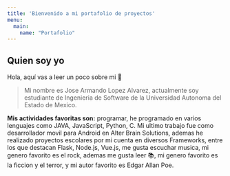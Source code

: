 ```yaml
---
title: 'Bienvenido a mi portafolio de proyectos'
menu:
  main:
    name: "Portafolio"
---
```


## Quien soy yo

Hola, aquí vas a leer un poco sobre mi 🤩

> Mi nombre es Jose Armando Lopez Alvarez, actualmente soy estudiante de Ingenieria de Software de la Universidad Autonoma del Estado de Mexico.

**Mis actividades favoritas son:** programar, he programado en varios lenguajes como JAVA, JavaScript, Python, C. Mi ultimo trabajo fue como desarrollador movil para Android en Alter Brain Solutions, ademas he realizado proyectos escolares por mi cuenta en diversos Frameworks, entre los que destacan Flask, Node.js, Vue.js, me gusta escuchar musica, mi genero favorito es el rock, ademas me gusta leer 📚, mi genero favorito es la ficcion y el terror, y mi autor favorito es Edgar Allan Poe. 